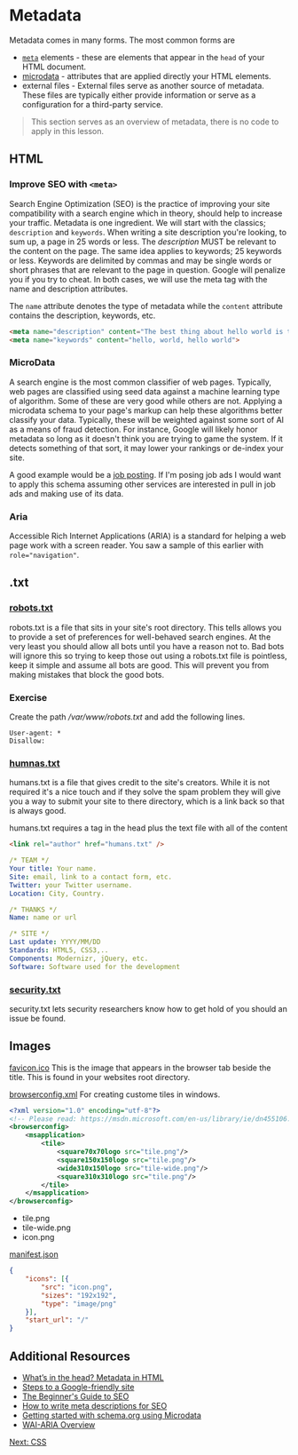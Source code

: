 # Metadata

Metadata comes in many forms. The most common forms are
* [```meta```](https://developer.mozilla.org/en-US/docs/Web/HTML/Element/meta) elements - these are elements that appear in the ```head``` of your HTML document. 
* [microdata](https://www.w3.org/TR/microdata/) - attributes that are applied directly your HTML elements.
* external files - External files serve as another source of metadata. These files are typically either provide information or serve as a configuration for a third-party service.

> This section serves as an overview of metadata, there is no code to apply in this lesson.

## HTML

### Improve SEO with ```<meta>```

Search Engine Optimization (SEO) is the practice of improving your site compatibility with a search engine which in theory, should help to increase your traffic. Metadata is one ingredient. We will start with the classics; ```description``` and ```keywords```. When writing a site description you're looking, to sum up, a page in 25 words or less. The *description* MUST be relevant to the content on the page. The same idea applies to keywords; 25 keywords or less. Keywords are delimited by commas and may be single words or short phrases that are relevant to the page in question. Google will penalize you if you try to cheat. In both cases, we will use the meta tag with the name and description attributes.

The ```name``` attribute denotes the type of metadata while the ```content``` attribute contains the description, keywords, etc.

```html
<meta name="description" content="The best thing about hello world is the greeting">
<meta name="keywords" content="hello, world, hello world">
```

### MicroData

A search engine is the most common classifier of web pages. Typically, web pages are classified using seed data against a machine learning type of algorithm. Some of these are very good while others are not. Applying a microdata schema to your page's markup can help these algorithms better classify your data. Typically, these will be weighted against some sort of AI as a means of fraud detection. For instance, Google will likely honor metadata so long as it doesn't think you are trying to game the system. If it detects something of that sort, it may lower your rankings or de-index your site.

A good example would be a [job posting](http://schema.org/JobPosting). If I'm posing job ads I would want to apply this schema assuming other services are interested in pull in job ads and making use of its data.  

### Aria

Accessible Rich Internet Applications (ARIA) is a standard for helping a web page work with a screen reader. You saw a sample of this earlier with ```role="navigation"```.  

## .txt

### [robots.txt](http://www.robotstxt.org/) 

robots.txt is a file that sits in your site's root directory. This tells allows you to provide a set of preferences for well-behaved search engines. At the very least you should allow all bots until you have a reason not to. Bad bots will ignore this so trying to keep those out using a robots.txt file is pointless, keep it simple and assume all bots are good. This will prevent you from making mistakes that block the good bots.

### Exercise
Create the path */var/www/robots.txt* and add the following lines.
```
User-agent: *
Disallow:
```

### [humnas.txt](http://humanstxt.org/) 
humans.txt is a file that gives credit to the site's creators. While it is not required it's a nice touch and if they solve the spam problem they will give you a way to submit your site to there directory, which is a link back so that is always good.

humans.txt requires a tag in the head plus the text file with all of the content

```html
<link rel="author" href="humans.txt" />
```

```yml
/* TEAM */
Your title: Your name.
Site: email, link to a contact form, etc.
Twitter: your Twitter username.
Location: City, Country.

/* THANKS */
Name: name or url

/* SITE */
Last update: YYYY/MM/DD
Standards: HTML5, CSS3,..
Components: Modernizr, jQuery, etc.
Software: Software used for the development
```

### [security.txt](https://securitytxt.org/) 

security.txt lets security researchers know how to get hold of you should an issue be found.

## Images

[favicon.ico](https://en.wikipedia.org/wiki/Favicon) This is the image that appears in the browser tab beside the title. This is found in your websites root directory.

[browserconfig.xml](https://msdn.microsoft.com/library/dn455106.aspx) For creating custome tiles in windows.

```xml
<?xml version="1.0" encoding="utf-8"?>
<!-- Please read: https://msdn.microsoft.com/en-us/library/ie/dn455106.aspx -->
<browserconfig>
    <msapplication>
        <tile>
            <square70x70logo src="tile.png"/>
            <square150x150logo src="tile.png"/>
            <wide310x150logo src="tile-wide.png"/>
            <square310x310logo src="tile.png"/>
        </tile>
    </msapplication>
</browserconfig>
```

* tile.png
* tile-wide.png
* icon.png

[manifest.json](https://developer.mozilla.org/en-US/docs/Web/Manifest)

```json
{
    "icons": [{
        "src": "icon.png",
        "sizes": "192x192",
        "type": "image/png"
    }],
    "start_url": "/"
}
```

## Additional Resources
* [What’s in the head? Metadata in HTML](https://developer.mozilla.org/en-US/docs/Learn/HTML/Introduction_to_HTML/The_head_metadata_in_HTML)
* [Steps to a Google-friendly site](https://support.google.com/webmasters/answer/40349?hl=en)
* [The Beginner's Guide to SEO](https://moz.com/beginners-guide-to-seo)
* [How to write meta descriptions for SEO](https://searchenginewatch.com/2016/05/26/how-to-write-meta-descriptions-for-seo-with-good-and-bad-examples/)
* [Getting started with schema.org using Microdata](http://schema.org/docs/gs.html)
* [WAI-ARIA Overview](https://www.w3.org/WAI/intro/aria)

[Next: CSS](/06-CSS/README.md)
